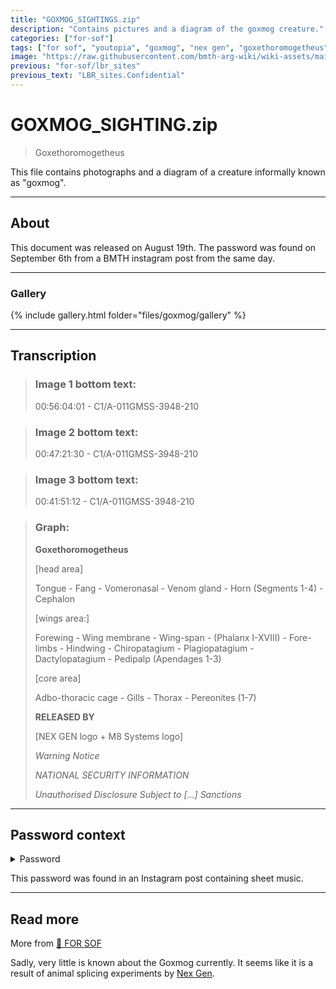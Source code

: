 ```yaml
---
title: "GOXMOG_SIGHTINGS.zip"
description: "Contains pictures and a diagram of the goxmog creature."
categories: ["for-sof"]
tags: ["for sof", "youtopia", "goxmog", "nex gen", "goxethoromogetheus"]
image: "https://raw.githubusercontent.com/bmth-arg-wiki/wiki-assets/main/files/goxmog/gallery/d_goxmog.jpg"
previous: "for-sof/lbr_sites"
previous_text: "LBR_sites.Confidential"
---
```


# GOXMOG_SIGHTING.zip

> Goxethoromogetheus

This file contains photographs and a diagram of a creature informally known as "goxmog".

***

## About

This document was released on August 19th. The password was found on September 6th from a BMTH instagram post 
from the same day.

***

### Gallery

{% include gallery.html folder="files/goxmog/gallery" %}

***

## Transcription

> ### Image 1 bottom text:
>
> 00:56:04:01 - C1/A-011GMSS-3948-210

>### Image 2 bottom text:
>
> 00:47:21:30 - C1/A-011GMSS-3948-210

> ### Image 3 bottom text:
> 
> 00:41:51:12 - C1/A-011GMSS-3948-210

> ### Graph:
>
> **Goxethoromogetheus**
>
>[head area]
> 
>Tongue - Fang - Vomeronasal - Venom gland - Horn (Segments 1-4) - Cephalon
>
>[wings area:]
> 
>Forewing - Wing membrane - Wing-span - (Phalanx I-XVIII) - Fore-limbs - Hindwing - Chiropatagium - Plagiopatagium - Dactylopatagium - Pedipalp (Apendages 1-3)
>
> [core area]
> 
>Adbo-thoracic cage - Gills - Thorax - Pereonites (1-7)
>
> **RELEASED BY**
> 
>[NEX GEN logo + M8 Systems logo]
>
>*Warning Notice*
> 
>*NATIONAL SECURITY INFORMATION*
> 
>*Unauthorised Disclosure Subject to […] Sanctions*

***

## Password context

<details class="password">
<summary>Password</summary>

cegfbdfagfdc

The instagram post has a slide at the end with piano audio, which can be translated to notes.

</details>

This password was found in an Instagram post containing sheet music.

***

## Read more

More from [📁 FOR SOF](../for-sof)

Sadly, very little is known about the Goxmog currently. It seems like it is a result of animal splicing 
experiments by [Nex Gen](../lore/nex-gen-corporation).